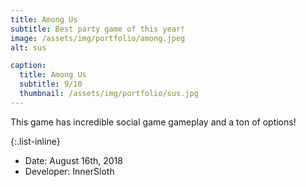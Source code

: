 ```yaml
---
title: Among Us
subtitle: Best party game of this year!
image: /assets/img/portfolio/among.jpeg
alt: sus

caption:
  title: Among Us
  subtitle: 9/10
  thumbnail: /assets/img/portfolio/sus.jpg
---
```

This game has incredible social game gameplay and a ton of options!

{:.list-inline}
- Date: August 16th, 2018
- Developer: InnerSloth

